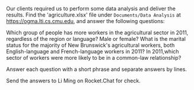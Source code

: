 Our clients required us to perform some data analysis and deliver the results. Find the 'agriculture.xlsx' file under `Documents/Data Analysis` at https://ogma.lti.cs.cmu.edu, and answer the following questions:

Which group of people has more workers in the agricultural sector in 2011, regardless of the region or language? Male or female?
What is the marital status for the majority of New Brunswick's agricultural workers, both English-language and French-language workers in 2011?
In 2011,which sector of workers were more likely to be in a common-law relationship?

Answer each question with a short phrase and separate answers by lines.

Send the answers to Li Ming on Rocket.Chat for check.